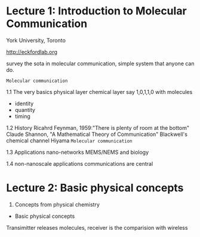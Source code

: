 # Lecture 1: Introduction to Molecular Communication

York University, Toronto

http://eckfordlab.org

survey the sota in molecular communication, simple system that anyone can do.

`Molecular communication`

1.1 The very basics
physical layer
chemical layer
say 1,0,1,1,0 with molecules

- identity
- quantity
- timing 

1.2 History
Ricahrd Feynman, 1959:"There is plenty of room at the bottom"
Claude Shannon, "A Mathematical Theory of Communication"
Blackwell's chemical channel
Hiyama `Molecular communication`

1.3 Applications
nano-networks
MEMS/NEMS and biology

1.4 non-nanoscale applications
communications are central

# Lecture 2: Basic physical concepts
1. Concepts from physical chemistry
- Basic physical concepts

Transimitter releases molecules, receiver is the 
comparision with wireless



